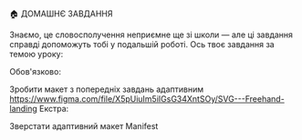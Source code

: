 🏠 ДОМАШНЄ ЗАВДАННЯ

Знаємо, це словосполучення неприємне ще зі школи — але ці завдання справді допоможуть тобі у подальшій роботі. Ось твоє завдання за темою уроку:

Обов'язково:

Зробити макет з попередніх завдань адаптивним
https://www.figma.com/file/X5pUiuIm5iIGsG34XntSOy/SVG---Freehand-landing
Екстра:

Зверстати адаптивний макет Manifest